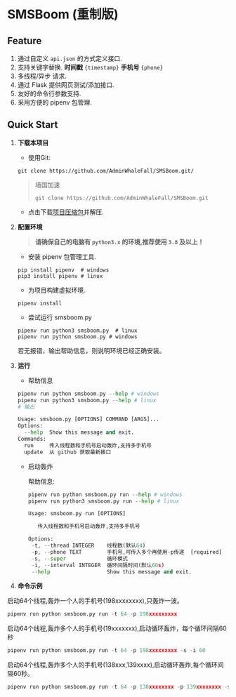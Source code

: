 # SMSBoom (重制版)

## Feature

1. 通过自定义 `api.json` 的方式定义接口.  
2. 支持关键字替换. **时间戳** `{timestamp}` **手机号** `{phone}`  
3. 多线程/异步 请求.  
4. 通过 Flask 提供网页测试/添加接口.  
5. 友好的命令行参数支持.  
6. 采用方便的 pipenv 包管理.  

## Quick Start

1. **下载本项目**  

   - 使用Git:  

   ```shell
   git clone https://github.com/AdminWhaleFall/SMSBoom.git/
   ```  

   > 墙国加速
   >  
   > ```shell
   > git clone https://github.com/AdminWhaleFall/SMSBoom.git
   > ```  

   - 点击下载[项目压缩包](https://github.com/AdminWhaleFall/SMSBoom/archive/refs/heads/master.zip)并解压.  

2. **配置环境**  

   > **请确保自己的电脑有 `python3.x` 的环境,推荐使用 `3.8` 及以上！**  

   - 安装 pipenv 包管理工具.  

   ```shell
   pip install pipenv  # windows
   pip3 install pipenv # linux
   ```

   - 为项目构建虚拟环境.  

   ```shell
   pipenv install
   ```

   - 尝试运行 smsboom.py  

   ```shell
   pipenv run python3 smsboom.py  # linux
   pipenv run python smsboom.py # windows
   ```

   若无报错，输出帮助信息，则说明环境已经正确安装。

2. **运行**  

   - 帮助信息  
   ```python
   pipenv run python smsboom.py --help # windows
   pipenv run python3 smsboom.py --help # linux
   # 输出

   Usage: smsboom.py [OPTIONS] COMMAND [ARGS]...    
   Options:
     --help  Show this message and exit.
   Commands:
     run     传入线程数和手机号启动轰炸,支持多手机号
     update  从 github 获取最新接口
   ```

   - 启动轰炸  
   
     帮助信息:
    
     ```python
     pipenv run python smsboom.py run --help # windows
     pipenv run python3 smsboom.py run --help # linux

     Usage: smsboom.py run [OPTIONS]

        传入线程数和手机号启动轰炸,支持多手机号

     Options:
      -t, --thread INTEGER    线程数(默认64)
      -p, --phone TEXT        手机号,可传入多个再使用-p传递  [required]
      -s, --super             循环模式
      -i, --interval INTEGER  循环间隔时间(默认60s)
      --help                  Show this message and exit.
     ```

4. **命令示例**  

启动64个线程,轰炸一个人的手机号(198xxxxxxxx),只轰炸一波。

```python
pipenv run python smsboom.py run -t 64 -p 198xxxxxxxxx
```

启动64个线程,轰炸多个人的手机号(19xxxxxxx),启动循环轰炸，每个循环间隔60秒

```python
pipenv run python smsboom.py run -t 64 -p 198xxxxxxxxx -s -i 60
```


启动64个线程,轰炸多个人的手机号(138xxx,139xxxx),启动循环轰炸,每个循环间隔60秒。

```python
pipenv run python smsboom.py run -t 64 -p 138xxxxxxxx -p 139xxxxxxxx -s -i 60
```


